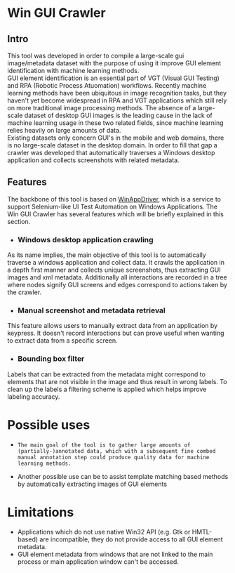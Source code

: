 # Win GUI Crawler

## Intro


This tool was developed in order to compile a large-scale gui image/metadata dataset with the purpose of using it improve GUI element identification with machine learning methods. <br> GUI element identification is an essential part of VGT (Visual GUI Testing) and RPA (Robotic Process Atuomation) workflows.  Recently machine learning methods have been ubiquitous in image recognition tasks, but they haven't yet become widespread in RPA and VGT applications which still rely on more traditional image processing methods. The absence of a large-scale dataset of desktop GUI images is the leading cause in the lack of machine learning usage in these two related fields, since machine learning relies heavily on large amounts of data. <br>
Existing datasets only concern GUI's in the mobile and web domains, there is no large-scale dataset in the desktop domain. In order to fill that gap a crawler was developed that automatically traverses a Windows desktop application and collects screenshots with related metadata. </br>

## Features
The backbone of this tool is based on [WinAppDriver](https://github.com/microsoft/WinAppDriver), which is a service to support Selenium-like UI Test Automation on Windows Applications.
The Win GUI Crawler has several features which will be briefly explained in this section.

- ### Windows desktop application crawling
As its name implies, the main objective of this tool is to automatically traverse a windows application and collect data. It crawls the application in a depth first manner and collects unique screenshots, thus extracting GUI images and xml metadata. Additionally all interactions are recorded in a tree where nodes signify GUI screens and edges correspond to actions taken by the crawler.

- ### Manual screenshot and metadata retrieval
This feature allows users to manually extract data from an application by keypress. It doesn't record interactions but can prove useful when wanting to extract data from a specific screen.
- ### Bounding box filter
Labels that can be extracted from the metadata might correspond to elements that are not visible in the image and thus result in wrong labels. To clean up the labels a filtering scheme is applied which helps improve labeling accuracy.

# Possible uses
-     The main goal of the tool is to gather large amounts of (partially-)annotated data, which with a subsequent fine combed manual annotation step could produce quality data for machine learning methods.​
- Another possible use can be to assist template matching based methods by automatically extracting images of GUI elements

# Limitations
- Applications which do not use native Win32 API (e.g. Gtk or HMTL-based) are incompatible, they do not provide access to all GUI element metadata.
- GUI element metadata from windows that are not linked to the main process or main application window can't be accessed.

